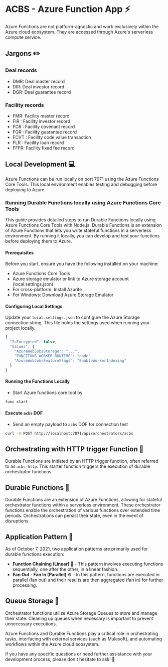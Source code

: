 # ACBS - Azure Function App ⚡️

Azure Functions are not platform-agnostic and work exclusively within the Azure cloud ecosystem. They are accessed through Azure's serverless compute service.

## Jargons ✏️

### Deal records

- DMR: Deal master record
- DIR: Deal investor record
- DGR: Deal guarantee record

### Facility records

- FMR: Facility master record
- FIR : Facility investor record
- FCR : Facility covenant record
- FGR : Facility guarantee record
- FCVT : Facility code value transaction
- FLR : Facility loan record
- FFFR: Facility fixed fee record

## Local Development :computer:

Azure Functions can be run locally on port 7071 using the Azure Functions Core Tools. This local environment enables testing and debugging before deploying to Azure.

### Running Durable Functions locally using Azure Functions Core Tools

This guide provides detailed steps to run Durable Functions locally using Azure Functions Core Tools with Node.js. Durable Functions is an extension of Azure Functions that lets you write stateful functions in a serverless environment. By running it locally, you can develop and test your functions before deploying them to Azure.

#### Prerequisites

Before you start, ensure you have the following installed on your machine:

- Azure Functions Core Tools
- Azure storage emulator or link to Azure storage account (local.settings.json)
- For cross-platform: Install Azurite
- For Windows: Download Azure Storage Emulator

#### Configuring Local Settings

Update your `local.settings.json` to configure the Azure Storage connection string. This file holds the settings used when running your project locally.

```javascript
{
  "IsEncrypted": false,
  "Values": {
    "AzureWebJobsStorage": "...",
    "FUNCTIONS_WORKER_RUNTIME": "node"
    "AzureWebJobsFeatureFlags": "EnableWorkerIndexing"
  }
}
```

#### Running the Functions Locally

- Start Azure functions core tool by

```bash
func start
```

#### Execute `acbs` DOF

- Send an empty payload to `acbs` DOF for connection test

```bash
curl -X POST http://localhost:7071/api/orchestrators/acbs
```

## Orchestrating with HTTP trigger Function :electric_plug:

Durable Functions are initiated by an HTTP trigger function, often referred to as `acbs-http`. This starter function triggers the execution of durable orchestrator functions.

## Durable Functions 🔄

Durable Functions are an extension of Azure Functions, allowing for stateful orchestrator functions within a serverless environment. These orchestrator functions enable the orchestration of various functions over extended time periods. Orchestrations can persist their state, even in the event of disruptions.

## Application Pattern :rocket:

As of October 7, 2021, two application patterns are primarily used for durable functions execution:

- **Function Chaining (Linear)** 🔄 - This pattern involves executing functions sequentially, one after the other, in a linear fashion.
- **Fan Out - Fan In (Parallel)** ⚙️ - In this pattern, functions are executed in parallel (fan out) and their results are then aggregated (fan in) for further processing.

## Queue Storage :file_folder:

Orchestrator functions utilize Azure Storage Queues to store and manage their state. Cleaning up queues when necessary is important to prevent unnecessary executions.

Azure Functions and Durable Functions play a critical role in orchestrating tasks, interfacing with external services (such as Mulesoft), and automating workflows within the Azure cloud ecosystem.

If you have any specific questions or need further assistance with your development process, please don't hesitate to ask! :memo:
